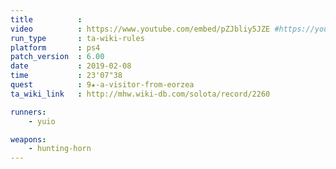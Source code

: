 ```yaml
---
title          :
video          : https://www.youtube.com/embed/pZJbliy5JZE #https://youtu.be/pZJbliy5JZE
run_type       : ta-wiki-rules
platform       : ps4
patch_version  : 6.00
date           : 2019-02-08
time           : 23'07"38
quest          : 9★-a-visitor-from-eorzea
ta_wiki_link   : http://mhw.wiki-db.com/solota/record/2260

runners:
    - yuio

weapons:
    - hunting-horn
---
```

